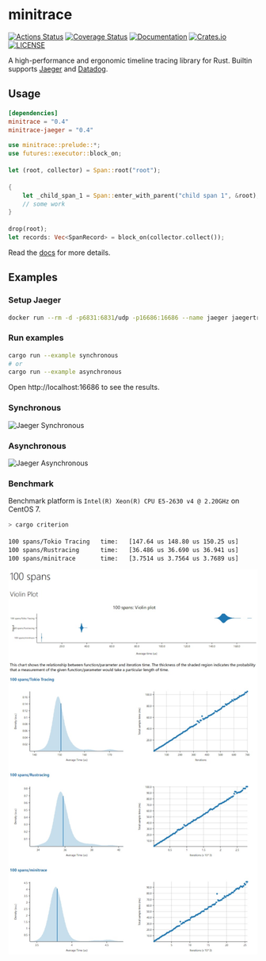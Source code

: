 # minitrace

[![Actions Status](https://github.com/tikv/minitrace-rust/workflows/CI/badge.svg)](https://github.com/tikv/minitrace-rust/actions)
[![Coverage Status](https://coveralls.io/repos/github/tikv/minitrace-rust/badge.svg?branch=master)](https://coveralls.io/github/tikv/minitrace-rust?branch=master)
[![Documentation](https://docs.rs/minitrace/badge.svg)](https://docs.rs/minitrace/)
[![Crates.io](https://img.shields.io/crates/v/minitrace.svg)](https://crates.io/crates/minitrace)
[![LICENSE](https://img.shields.io/github/license/tikv/minitrace-rust.svg)](https://github.com/tikv/minitrace-rust/blob/master/LICENSE)

A high-performance and ergonomic timeline tracing library for Rust. Builtin supports [Jaeger](https://crates.io/crates/minitrace-jaeger) and [Datadog](https://crates.io/crates/minitrace-datadog).

## Usage

```toml
[dependencies]
minitrace = "0.4"
minitrace-jaeger = "0.4"
```

```rust
use minitrace::prelude::*;
use futures::executor::block_on;

let (root, collector) = Span::root("root");

{
    let _child_span_1 = Span::enter_with_parent("child span 1", &root);
    // some work
}

drop(root);
let records: Vec<SpanRecord> = block_on(collector.collect());
```

Read the [docs](https://docs.rs/minitrace/) for more details. 

## Examples

### Setup Jaeger

```sh
docker run --rm -d -p6831:6831/udp -p16686:16686 --name jaeger jaegertracing/all-in-one:latest
```

### Run examples

```sh
cargo run --example synchronous
# or
cargo run --example asynchronous
```

Open http://localhost:16686 to see the results.

### Synchronous

![Jaeger Synchronous](img/jaeger-synchronous.png)

### Asynchronous

![Jaeger Asynchronous](img/jaeger-asynchronous.png)

### Benchmark

Benchmark platform is `Intel(R) Xeon(R) CPU E5-2630 v4 @ 2.20GHz` on CentOS 7.

```sh
> cargo criterion

100 spans/Tokio Tracing   time:   [147.64 us 148.80 us 150.25 us]
100 spans/Rustracing      time:   [36.486 us 36.690 us 36.941 us]
100 spans/minitrace       time:   [3.7514 us 3.7564 us 3.7689 us]
```

![Benchmark](img/benchmark.jpeg)
